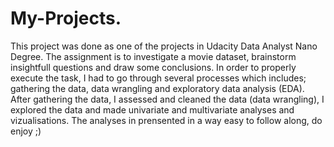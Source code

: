 # My-Projects.
This project was done as one of the projects in Udacity Data Analyst Nano Degree.
The assignment is to investigate a movie dataset, brainstorm insightfull questions and draw some conclusions.
In order to properly execute the task, I had to go through several processes which includes; gathering the data, data wrangling and exploratory data analysis (EDA).
After gathering the data, I assessed and cleaned the data (data wrangling), I explored the data and made univariate and multivariate analyses and vizualisations.
The analyses in prensented in a way easy to follow along, do enjoy ;)
